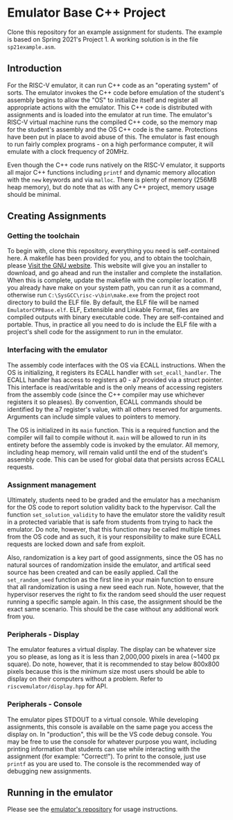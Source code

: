 # Emulator Base C++ Project

Clone this repository for an example assignment for students. The example is based on Spring 2021's Project 1. A working solution is in the file `sp21example.asm`.

## Introduction

For the RISC-V emulator, it can run C++ code as an "operating system" of sorts. The emulator invokes the C++ code before emulation of the student's assembly begins to allow the "OS" to initialize itself and register all appropriate actions with the emulator. This C++ code is distributed with assignments and is loaded into the emulator at run time. The emulator's RISC-V virtual machine runs the compiled C++ code, so the memory map for the student's assembly and the OS C++ code is the same. Protections have been put in place to avoid abuse of this. The emulator is fast enough to run fairly complex programs - on a high performance computer, it will emulate with a clock frequency of 20MHz.

Even though the C++ code runs natively on the RISC-V emulator, it supports all major C++ functions including `printf` and dynamic memory allocation with the `new` keywords and via `malloc`. There is plenty of memory (256MB heap memory), but do note that as with any C++ project, memory usage should be minimal.

## Creating Assignments

### Getting the toolchain

To begin with, clone this repository, everything you need is self-contained here. A makefile has been provided for you, and to obtain the toolchain, please [Visit the GNU website](https://gnutoolchains.com/risc-v/). This website will give you an installer to download, and go ahead and run the installer and complete the installation. When this is complete, update the makefile with the compiler location. If you already have make on your system path, you can run it as a command, otherwise run `C:\SysGCC\risc-v\bin\make.exe` from the project root directory to build the ELF file. By default, the ELF file will be named `EmulatorCPPBase.elf`. ELF, Extensible and Linkable Format, files are compiled outputs with binary executable code. They are self-contained and portable. Thus, in practice all you need to do is include the ELF file with a project's shell code for the assignment to run in the emulator.

### Interfacing with the emulator

The assembly code interfaces with the OS via ECALL instructions. When the OS is initializing, it registers its ECALL handler with `set_ecall_handler`. The ECALL handler has access to registers a0 - a7 provided via a struct pointer. This interface is read/writable and is the only means of accessing registers from the assembly code (since the C++ compiler may use whichever registers it so pleases). By convention, ECALL commands should be identified by the a7 register's value, with all others reserved for arguments. Arguments can include simple values to pointers to memory.

The OS is initialized in its `main` function. This is a required function and the compiler will fail to compile without it. `main` will be allowed to run in its entirety before the assembly code is invoked by the emulator. All memory, including heap memory, will remain valid until the end of the student's assembly code. This can be used for global data that persists across ECALL requests.

### Assignment management

Ultimately, students need to be graded and the emulator has a mechanism for the OS code to report solution validity back to the hypervisor. Call the function `set_solution_validity` to have the emulator store the validity result in a protected variable that is safe from students from trying to hack the emulator. Do note, however, that this function may be called multiple times from the OS code and as such, it is your responsibility to make sure ECALL requests are locked down and safe from exploit.

Also, randomization is a key part of good assignments, since the OS has no natural sources of randomization inside the emulator, and artifical seed source has been created and can be easily applied. Call the `set_random_seed` function as the first line in your main function to ensure that all randomization is using a new seed each run. Note, however, that the hypervisor reserves the right to fix the random seed should the user request running a specific sample again. In this case, the assignment should be the exact same scenario. This should be the case without any additional work from you.

### Peripherals - Display

The emulator features a virtual display. The display can be whatever size you so please, as long as it is less than 2,000,000 pixels in area (~1400 px square). Do note, however, that it is recommended to stay below 800x800 pixels because this is the minimum size most users should be able to display on their computers without a problem. Refer to `riscvemulator/display.hpp` for API.

### Peripherals - Console

The emulator pipes STDOUT to a virtual console. While developing assignments, this console is available on the same page you access the display on. In "production", this will be the VS code debug console. You may be free to use the console for whatever purpose you want, including printing information that students can use while interacting with the assignment (for example: "Correct!"). To print to the console, just use `printf` as you are used to. The console is the recommended way of debugging new assignments.

## Running in the emulator

Please see the [emulator's repository](https://github.gatech.edu/ECEInnovation/RISC-V-Emulator) for usage instructions.